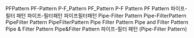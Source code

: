 PFPattern
PF-Pattern
P-F_Pattern
PF_Pattern
P-F Pattern
PF Pattern
파이프-필터 패턴 
파이프-필터패턴 
파이프필터패턴 
Pipe-Filter Pattern
Pipe-FilterPattern
PipeFilter Pattern
PipeFilterPattern
Pipe Filter Pattern
Pipe and Filter Pattern
Pipe & Filter Pattern
Pipe&Filter Pattern
파이프-필터 패턴 (Pipe-Filter Pattern)